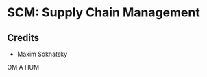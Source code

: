 SCM: Supply Chain Management
============================

Credits
-------

* Maxim Sokhatsky

OM A HUM

